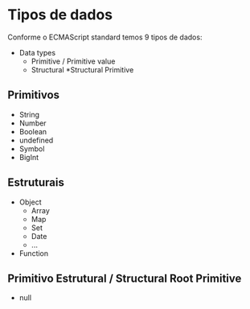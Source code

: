 # Tipos de dados

Conforme o ECMAScript standard temos 9 tipos de dados:

* Data types
    * Primitive / Primitive value
    * Structural
    *Structural Primitive

## Primitivos

* String
* Number
* Boolean
* undefined
* Symbol
* BigInt

## Estruturais

* Object
    * Array
    * Map
    * Set
    * Date
    * ...
* Function

## Primitivo Estrutural / Structural Root Primitive

* null